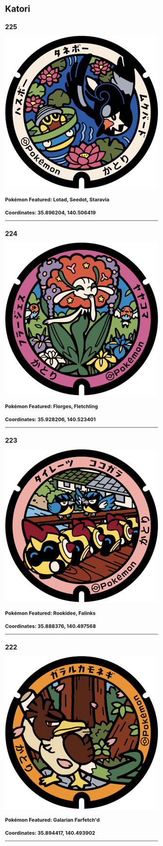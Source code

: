# Katori
## 225
![225](../../Images/225.png "225")
### Pokémon Featured: Lotad, Seedot, Staravia
### Coordinates: 35.896204, 140.506419
---
## 224
![224](../../Images/224.png "224")
### Pokémon Featured: Florges, Fletchling
### Coordinates: 35.928206, 140.523401
---
## 223
![223](../../Images/223.png "223")
### Pokémon Featured: Rookidee, Falinks
### Coordinates: 35.888376, 140.497568
---
## 222
![222](../../Images/222.png "222")
### Pokémon Featured: Galarian Farfetch'd
### Coordinates: 35.894417, 140.493902
---